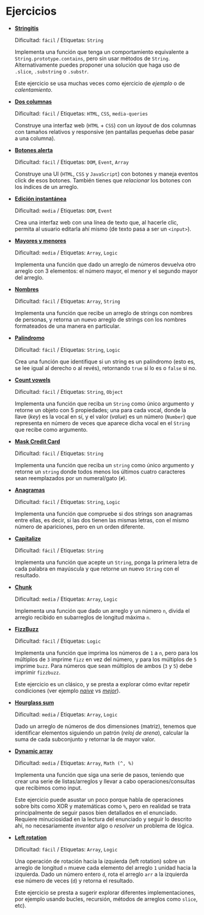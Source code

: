 # Ejercicios

- [**Stringitis**](./01-stringitis)

  Dificultad: `fácil` / Etiquetas: `String`

  Implementa una función que tenga un comportamiento equivalente a
  `String.prototype.contains`, pero sin usar métodos de `String`.
  Alternativamente puedes proponer una solución que haga uso de `.slice`,
  `.substring` o `.substr`.

  Este ejercicio se usa muchas veces como ejercicio de _ejemplo_ o de
  _calentamiento_.

- [**Dos columnas**](./02-dos-columnas)

  Dificultad: `fácil` / Etiquetas: `HTML`, `CSS`, `media-queries`

  Construye una interfaz web (`HTML` + `CSS`) con un _layout_ de dos columnas
  con tamaños relativos y responsive (en pantallas pequeñas debe pasar a una
  columna).

- [**Botones alerta**](./03-botones-alerta)

  Dificultad: `fácil` / Etiquetas: `DOM`, `Event`, `Array`

  Construye una UI (`HTML`, `CSS` y `JavaScript`) con botones y maneja eventos
  click de esos botones. También tienes que _relacionar_ los botones con los
  índices de un arreglo.

- [**Edición instantánea**](./04-edicion-instantanea)

  Dificultad: `media` / Etiquetas: `DOM`, `Event`

  Crea una interfaz web con una línea de texto que, al hacerle clic, permita al
  usuario editarla ahí mismo (de texto pasa a ser un `<input>`).

- [**Mayores y menores**](./05-mayores-menores)

  Dificultad: `media` / Etiquetas: `Array`, `Logic`

  Implementa una función que dado un arreglo de números devuelva otro arreglo
  con 3 elementos: el número mayor, el menor y el segundo mayor del arreglo.

- [**Nombres**](./06-nombres)

  Dificultad: `fácil` / Etiquetas: `Array`, `String`

  Implementa una función que recibe un arreglo de strings con nombres de
  personas, y retorna un nuevo arreglo de strings con los nombres formateados de
  una manera en particular.

- [**Palíndromo**](./07-palindrome)

  Dificultad: `fácil` / Etiquetas: `String`, `Logic`

  Crea una función que identifique si un string es un palíndromo (esto es, se
  lee igual al derecho o al revés), retornando `true` si lo es o `false` si no.

- [**Count vowels**](./08-count-vowels)

  Dificultad: `fácil` / Etiquetas: `String`, `Object`

  Implementa una función que reciba un `String` como único argumento y retorne
  un objeto con 5 propiedades; una para cada vocal, donde la llave (_key_) es la
  vocal en sí, y el valor (_value_) es un número (`Number`) que representa en
  número de veces que aparece dicha vocal en el `String` que recibe como
  argumento.

- [**Mask Credit Card**](./09-mask-credit-card)

  Dificultad: `fácil` / Etiquetas: `String`

  Implementa una función que reciba un `string` como único argumento y retorne
  un `string` donde todos menos los últimos cuatro caracteres sean reemplazados
  por un numeral/gato (`#`).

- [**Anagramas**](./10-anagrams)

  Dificultad: `fácil` / Etiquetas: `String`, `Logic`

  Implementa una función que compruebe si dos strings son anagramas entre ellas,
  es decir, si las dos tienen las mismas letras, con el mismo número de
  apariciones, pero en un orden diferente.

- [**Capitalize**](./11-capitalize)

  Dificultad: `fácil` / Etiquetas: `String`

  Implementa una función que acepte un `String`, ponga la primera letra de cada
  palabra en mayúscula y que retorne un nuevo `String` con el resultado.

- [**Chunk**](./12-chunk)

  Dificultad: `media` / Etiquetas: `Array`, `Logic`

  Implementa una función que dado un arreglo y un número `n`, divida el arreglo
  recibido en subarreglos de longitud máxima `n`.

- [**FizzBuzz**](./13-fizzbuzz)

  Dificultad: `fácil` / Etiquetas: `Logic`

  Implementa una función que imprima los números de `1` a `n`, pero para los
  múltiplos de `3` imprime `fizz` en vez del número, y para los múltiplos de `5`
  imprime `buzz`. Para números que sean múltiplos de ambos (`3` y `5`) debe
  imprimir `fizzbuzz`.

  Este ejercicio es un clásico, y se presta a explorar cómo evitar repetir
  condiciones (ver ejemplo
  [_naive_](./13-fizzbuzz/solutions/fizzbuzz-naive.js) vs
  [_mejor_](./13-fizzbuzz/solutions/fizzbuzz-better.js)).

- [**Hourglass sum**](./14-hour-glass)

  Dificultad: `media` / Etiquetas: `Array`, `Logic`

  Dado un arreglo de números de dos dimensiones (matriz), tenemos que
  identificar elementos siguiendo un patrón (_reloj de arena_), calcular la suma
  de cada subconjunto y retornar la de mayor valor.

- [**Dynamic array**](./15-dynamic-array)

  Dificultad: `media` / Etiquetas: `Array`, `Math (^, %)`

  Implementa una función que siga una serie de pasos, teniendo que crear una
  serie de listas/arreglos y llevar a cabo operaciones/consultas que recibimos
  como input.

  Este ejercicio puede asustar un poco porque habla de operaciones sobre bits
  como XOR y matemáticas como `%`, pero en realidad se trata principalmente de
  seguir pasos bien detallados en el enunciado. Requiere minuciosidad en la
  lectura del enunciado y seguir lo descrito ahí, no necesariamente _inventar_
  algo o _resolver_ un problema de lógica.

- [**Left rotation**](./16-left-rotation)

  Dificultad: `fácil` / Etiquetas: `Array`, `Logic`

  Una operación de rotación hacia la izquierda (left rotation) sobre un arreglo
  de longitud `n` mueve cada elemento del arreglo `1` unidad hacia la izquierda.
  Dado un número entero `d`, rota el arreglo `arr` a la izquierda ese número de
  veces (`d`) y retorna el resultado.

  Este ejercicio se presta a sugerir explorar diferentes implementaciones, por
  ejemplo usando bucles, recursión, métodos de arreglos como `slice`, etc).